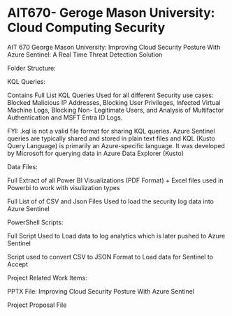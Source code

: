 # AIT670- Geroge Mason University: Cloud Computing Security
AIT 670 George Mason University: Improving Cloud Security Posture With Azure Sentinel: A Real Time Threat Detection Solution

Folder Structure:

KQL Queries:

Contains Full List KQL Queries Used for all different Security use cases: Blocked Malicious IP Addresses, Blocking User Privileges, Infected Virtual Machine Logs, Blocking Non-
Legitimate Users, and Analysis of Multifactor Authentication and MSFT Entra ID Logs.

FYI: .kql is not a valid file format for sharing KQL queries. Azure Sentinel queries are typically shared and stored in plain text files and KQL (Kusto Query Language) is primarily an Azure-specific language. It was developed by Microsoft for querying data in Azure Data Explorer (Kusto)

Data Files:

Full Extract of all Power BI Visualizations (PDF Format) + Excel files used in Powerbi to work with visulization types

Full List of of CSV and Json Files Used to load the security log data into Azure Sentinel

PowerShell Scripts:

Full Script Used to Load data to log analytics which is later pushed to Azure Sentinel

Script used to convert CSV to JSON Format to Load data for Sentinel to Accept





Project Related Work Items:

PPTX File: Improving Cloud Security Posture With Azure Sentinel




Project Proposal File


   
